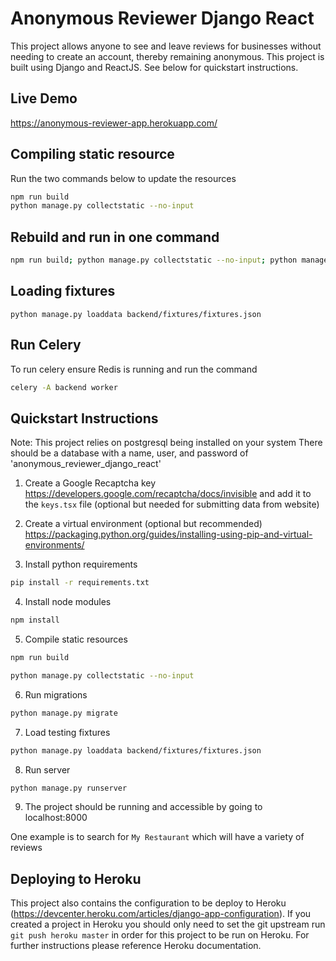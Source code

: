 # Anonymous Reviewer Django React

This project allows anyone to see and leave reviews for businesses without needing to create an account, thereby remaining anonymous.  This project is built using Django and ReactJS.  See below for quickstart instructions.

## Live Demo

https://anonymous-reviewer-app.herokuapp.com/

## Compiling static resource

Run the two commands below to update the resources

```bash
npm run build
python manage.py collectstatic --no-input
```

## Rebuild and run in one command

```bash
npm run build; python manage.py collectstatic --no-input; python manage.py runserver
```

## Loading fixtures

```
python manage.py loaddata backend/fixtures/fixtures.json
```

## Run Celery

To run celery ensure Redis is running and run the command

```bash
celery -A backend worker
```


## Quickstart Instructions

Note: This project relies on postgresql being installed on your system
There should be a database with a name, user, and password of 'anonymous_reviewer_django_react'

1. Create a Google Recaptcha key https://developers.google.com/recaptcha/docs/invisible
and add it to the `keys.tsx` file (optional but needed for submitting data from website)

2. Create a virtual environment (optional but recommended)
https://packaging.python.org/guides/installing-using-pip-and-virtual-environments/

3. Install python requirements
```bash
pip install -r requirements.txt
```

4. Install node modules
```bash
npm install
```

5. Compile static resources
```bash
npm run build
```
```bash
python manage.py collectstatic --no-input
```

6. Run migrations
```bash
python manage.py migrate
```

7. Load testing fixtures
```bash
python manage.py loaddata backend/fixtures/fixtures.json
```

8. Run server
```bash
python manage.py runserver
```

9. The project should be running and accessible by going to localhost:8000

One example is to search for `My Restaurant` which will have a variety of reviews 


## Deploying to Heroku

This project also contains the configuration to be deploy to Heroku (https://devcenter.heroku.com/articles/django-app-configuration).  If you created a project in Heroku you should only need to set the git upstream run `git push heroku master` in order for this project to be run on Heroku.  For further instructions please reference Heroku documentation.
